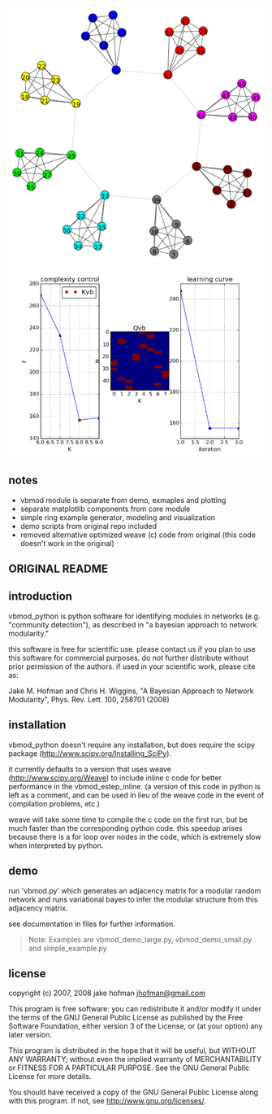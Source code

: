 ![alt text](/img/igraphrBPyAg.png "Example")
![alt text](/img/figure_1.png "Example")

notes
-----
* vbmod module is separate from demo, exmaples and plotting
* separate matplotlib components from core module
* simple ring example generator, modeling and visualization
* demo scripts from original repo included
* removed alternative optimized weave (c) code from original (this code doesn't work in the original)


ORIGINAL README
---------------

introduction
------------
vbmod_python is python software for identifying modules in networks
(e.g. "community detection"), as described in "a bayesian approach to
network modularity."

this software is free for scientific use. please contact us if you
plan to use this software for commercial purposes. do not further
distribute without prior permission of the authors. if used in your
scientific work, please cite as:

Jake M. Hofman and Chris H. Wiggins, "A Bayesian Approach to Network
Modularity", Phys. Rev. Lett. 100, 258701 (2008) 


installation
------------
vbmod_python doesn't require any installation, but does require the
scipy package (http://www.scipy.org/Installing_SciPy). 

it currently defaults to a version that uses weave
(http://www.scipy.org/Weave) to include inline c code for better
performance in the vbmod_estep_inline. (a version of this code in
python is left as a comment, and can be used in lieu of the weave code
in the event of compilation problems, etc.)

weave will take some time to compile the c code on the first run, but
be much faster than the corresponding python code. this speedup arises
because there is a for loop over nodes in the code, which is extremely
slow when interpreted by python.


demo
----
run 'vbmod.py' which generates an adjacency matrix for a modular
random network and runs variational bayes to infer the modular
structure from this adjacency matrix.

see documentation in files for further information.

>Note: Examples are vbmod_demo_large.py, vbmod_demo_small.py and simple_example.py

license 
-------
copyright (c) 2007, 2008 jake hofman <jhofman@gmail.com>

This program is free software: you can redistribute it and/or modify
it under the terms of the GNU General Public License as published by
the Free Software Foundation, either version 3 of the License, or (at
your option) any later version.

This program is distributed in the hope that it will be useful, but
WITHOUT ANY WARRANTY; without even the implied warranty of
MERCHANTABILITY or FITNESS FOR A PARTICULAR PURPOSE.  See the GNU
General Public License for more details.

You should have received a copy of the GNU General Public License
along with this program.  If not, see <http://www.gnu.org/licenses/>.
